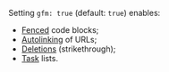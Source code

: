Setting `gfm: true` (default: `true`) enables:

- [Fenced](https://help.github.com/articles/github-flavored-markdown/#fenced-code-blocks) code blocks;
- [Autolinking](https://help.github.com/articles/github-flavored-markdown/#url-autolinking) of URLs;
- [Deletions](https://help.github.com/articles/github-flavored-markdown/#strikethrough) (strikethrough);
- [Task](https://help.github.com/articles/writing-on-github/#task-lists) lists.
